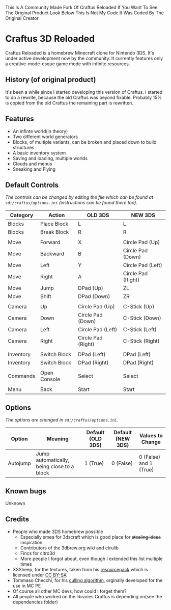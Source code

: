 This Is A Community Made Fork Of Craftus Reloaded
If You Want To See The Original Product Look Below
This Is Not My Code It Was Coded By The Original Creator

















# Craftus 3D Reloaded

Craftus Reloaded is a homebrew Minecraft clone for Nintendo 3DS. It's under active development now by the community. It currently features only a creative-mode-esque game mode with infinite resources.


## History (of original product)

It's been a while since I started developing this version of Craftus. I started to do a rewrite, because the old Craftus was beyond fixable. Probably 15% is copied from the old Craftus the remaining part is rewritten.

## Features

* An infinte world(in theory)
* Two different world generators
* Blocks, of multiple variants, can be broken and placed down to build structures
* A basic inventory system
* Saving and loading, multiple worlds
* Clouds and menus
* Sneaking and Flying

## Default Controls

_The controls can be changed by editing the file which can be found at `sd:/craftus/options.ini` (instructions can be found there too)._

| Category | Action | OLD 3DS | NEW 3DS |
| ------------- | ------------- | ------------- | ------------- |
| Blocks | Place Block | L | L |
| Blocks | Break Block | R | R |
|  |  |  |  |
| Move | Forward | X | Circle Pad (Up) |
| Move | Backward | B | Circle Pad (Down) |
| Move | Left | Y | Circle Pad (Left) |
| Move | Right | A | Circle Pad (Right) |
| Move | Jump | DPad (Up) | ZL |
| Move | Shift | DPad (Down) | ZR |
|  |  |  |  |
| Camera | Up | Circle Pad (Up) | C-Stick (Up) |
| Camera | Down | Circle Pad (Down) | C-Stick (Down) |
| Camera | Left | Circle Pad (Left) | C-Stick (Left) |
| Camera | Right | Circle Pad (Right) | C-Stick (Right) |
|  |  |  |  |
| Inventory | Switch Block | DPad (Left) | DPad (Left) |
| Inventory | Switch Block | DPad (Right) | DPad (Right) |
|  |  |  |  |
| Commands | Open Console | Select | Select |
|  |  |  |  |
| Menu | Back | Start | Start |

## Options

_The options are changed in `sd:/craftus/options.ini`._

| Option | Meaning | Default (OLD 3DS) | Default (NEW 3DS) | Values to Change |
| ------------- | ------------- | ------------- | ------------- | ------------- |
| Autojump | Jump automatically, being close to a block | 1 (True) | 0 (False) | 0 (False) and 1 (True) |

## Known bugs

Unknown

## Credits
* People who made 3DS homebrew possible
    * Especially smea for 3dscraft which is good place for ~~stealing ideas~~ inspiration
    * Contributors of the 3dbrew.org wiki and ctrulib
    * Fincs for citro3d
    * More people I forgot about, even though I extended this list multiple times
* XSSheep, for the textures, taken from his [resourcepack](http://www.minecraftforum.net/forums/mapping-and-modding/resource-packs/1242533-pixel-perfection-now-with-polar-bears-1-11) which is licensed under [CC BY-SA](https://creativecommons.org/licenses/by-sa/4.0/)
* Tommaso Checchi, for his [culling algorithm](https://tomcc.github.io/2014/08/31/visibility-1.html), orginally developed for the use in MC PE
* Of course all other MC devs, how could I forget them?
* All people who worked on the libraries Craftus is depending on(see the dependencies folder)
